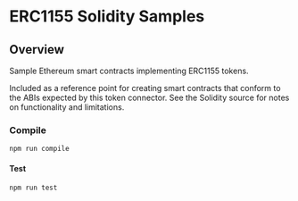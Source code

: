 # ERC1155 Solidity Samples

## Overview

Sample Ethereum smart contracts implementing ERC1155 tokens.

Included as a reference point for creating smart contracts that conform
to the ABIs expected by this token connector. See the Solidity source for
notes on functionality and limitations.

### Compile

```shell
npm run compile
```

#### Test

```shell
npm run test
```
